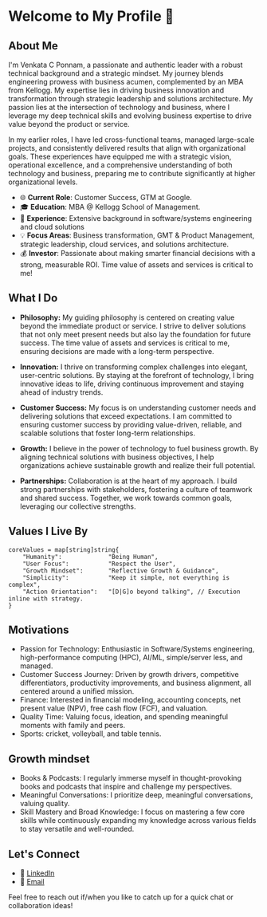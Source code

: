 # Welcome to My Profile 👋

## About Me

I'm Venkata C Ponnam, a passionate and authentic leader with a robust technical background and a strategic mindset. My journey blends engineering prowess with business acumen, complemented by an MBA from Kellogg. My expertise lies in driving business innovation and transformation through strategic leadership and solutions architecture. My passion lies at the intersection of technology and business, where I leverage my deep technical skills and evolving business expertise to drive value beyond the product or service.

In my earlier roles, I have led cross-functional teams, managed large-scale projects, and consistently delivered results that align with organizational goals. These experiences have equipped me with a strategic vision, operational excellence, and a comprehensive understanding of both technology and business, preparing me to contribute significantly at higher organizational levels.

- 🌐 **Current Role**: Customer Success, GTM at Google.
- 🎓 **Education**: MBA @ Kellogg School of Management.
- 💼 **Experience**: Extensive background in software/systems engineering and cloud solutions
- 💡 **Focus Areas**: Business transformation, GMT & Product Management, strategic leadership, cloud services, and solutions architecture.
- 💰 **Investor**: Passionate about making smarter financial decisions with a strong, measurable ROI. Time value of assets and services is critical to me!

## What I Do

- **Philosophy:** My guiding philosophy is centered on creating value beyond the immediate product or service. I strive to deliver solutions that not only meet present needs but also lay the foundation for future success. The time value of assets and services is critical to me, ensuring decisions are made with a long-term perspective.

- **Innovation:** I thrive on transforming complex challenges into elegant, user-centric solutions. By staying at the forefront of technology, I bring innovative ideas to life, driving continuous improvement and staying ahead of industry trends.

- **Customer Success:** My focus is on understanding customer needs and delivering solutions that exceed expectations. I am committed to ensuring customer success by providing value-driven, reliable, and scalable solutions that foster long-term relationships.

- **Growth:** I believe in the power of technology to fuel business growth. By aligning technical solutions with business objectives, I help organizations achieve sustainable growth and realize their full potential.

- **Partnerships:** Collaboration is at the heart of my approach. I build strong partnerships with stakeholders, fostering a culture of teamwork and shared success. Together, we work towards common goals, leveraging our collective strengths.

## Values I Live By

```golang
coreValues = map[string]string{
    "Humanity":             "Being Human",
    "User Focus":           "Respect the User",
    "Growth Mindset":       "Reflective Growth & Guidance",
    "Simplicity":           "Keep it simple, not everything is complex",
    "Action Orientation":   "[D|G]o beyond talking", // Execution inline with strategy.
}
```

## Motivations
- Passion for Technology: Enthusiastic in Software/Systems engineering, high-performance computing (HPC), AI/ML, simple/server less, and managed.
- Customer Success Journey: Driven by growth drivers, competitive differentiators, productivity improvements, and business alignment, all centered around a unified mission.
- Finance: Interested in financial modeling, accounting concepts, net present value (NPV), free cash flow (FCF), and valuation.
- Quality Time: Valuing focus, ideation, and spending meaningful moments with family and peers.
- Sports: cricket, volleyball, and table tennis.

## Growth mindset
- Books & Podcasts: I regularly immerse myself in thought-provoking books and podcasts that inspire and challenge my perspectives.
- Meaningful Conversations: I prioritize deep, meaningful conversations, valuing quality.
- Skill Mastery and Broad Knowledge: I focus on mastering a few core skills while continuously expanding my knowledge across various fields to stay versatile and well-rounded.

## Let's Connect

- 💼 [LinkedIn](https://www.linkedin.com/in/venkata-c-ponnam-4b02a148)
- 📧 [Email](mailto:vcponnam@gmail.com)

Feel free to reach out if/when you like to catch up for a quick chat or collaboration ideas!
